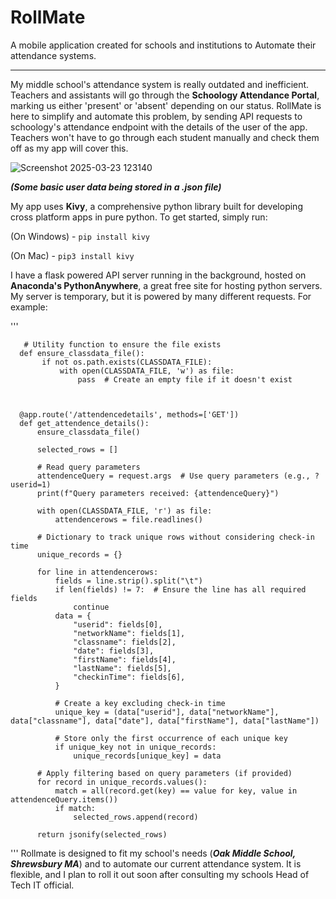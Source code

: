 # RollMate
A mobile application created for schools and institutions to Automate their attendance systems.

---

My middle school's attendance system is really outdated and inefficient. Teachers and assistants will go through the **Schoology Attendance Portal**, marking us either 'present' or 'absent' depending on our status. 
RollMate is here to simplify and automate this problem, by sending API requests to schoology's attendance endpoint with the details of the user of the app. Teachers won't have to go through each student manually and check them off as my app will cover this.



![Screenshot 2025-03-23 123140](https://github.com/user-attachments/assets/d3fc28d2-09d3-47c2-ac07-f50e43dd6533)

***(Some basic user data being stored in a .json file)***
 
 
 
 
 
 
 
My app uses **Kivy**, a comprehensive python library built for developing cross platform apps in pure python.
To get started, simply run:

(On Windows) - 
`pip install kivy `

(On Mac) - 
`pip3 install kivy`







I have a flask powered API server running in the background, hosted on **Anaconda's PythonAnywhere**, a great free site for hosting python servers.
My server is temporary, but it is powered by many different requests. For example:


'''   
       
    
       # Utility function to ensure the file exists
      def ensure_classdata_file():
           if not os.path.exists(CLASSDATA_FILE):
               with open(CLASSDATA_FILE, 'w') as file:
                   pass  # Create an empty file if it doesn't exist
       


      @app.route('/attendencedetails', methods=['GET'])
      def get_attendence_details():
          ensure_classdata_file()
      
          selected_rows = []
      
          # Read query parameters
          attendenceQuery = request.args  # Use query parameters (e.g., ?userid=1)
          print(f"Query parameters received: {attendenceQuery}")
      
          with open(CLASSDATA_FILE, 'r') as file:
              attendencerows = file.readlines()
      
          # Dictionary to track unique rows without considering check-in time
          unique_records = {}
      
          for line in attendencerows:
              fields = line.strip().split("\t")
              if len(fields) != 7:  # Ensure the line has all required fields
                  continue
              data = {
                  "userid": fields[0],
                  "networkName": fields[1],
                  "classname": fields[2],
                  "date": fields[3],
                  "firstName": fields[4],
                  "lastName": fields[5],
                  "checkinTime": fields[6],
              }
      
              # Create a key excluding check-in time
              unique_key = (data["userid"], data["networkName"], data["classname"], data["date"], data["firstName"], data["lastName"])
      
              # Store only the first occurrence of each unique key
              if unique_key not in unique_records:
                  unique_records[unique_key] = data
      
          # Apply filtering based on query parameters (if provided)
          for record in unique_records.values():
              match = all(record.get(key) == value for key, value in attendenceQuery.items())
              if match:
                  selected_rows.append(record)
      
          return jsonify(selected_rows)
'''
Rollmate is designed to fit my school's needs (***Oak Middle School, Shrewsbury MA***) and to automate our current attendance system. It is flexible, and I plan to roll it out soon after consulting my schools Head of Tech IT official.
